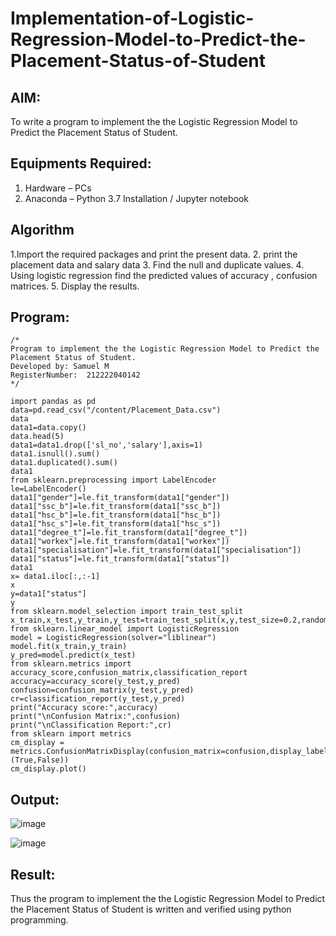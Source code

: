 # Implementation-of-Logistic-Regression-Model-to-Predict-the-Placement-Status-of-Student

## AIM:
To write a program to implement the the Logistic Regression Model to Predict the Placement Status of Student.

## Equipments Required:
1. Hardware – PCs
2. Anaconda – Python 3.7 Installation / Jupyter notebook

## Algorithm
 1.Import the required packages and print the present data.
 2. print the placement data and salary data
 3. Find the null and duplicate values.
 4. Using logistic regression find the predicted values of accuracy , confusion matrices.
 5. Display the results.

## Program:
```
/*
Program to implement the the Logistic Regression Model to Predict the Placement Status of Student.
Developed by: Samuel M
RegisterNumber:  212222040142
*/
```


```
import pandas as pd
data=pd.read_csv("/content/Placement_Data.csv")
data
data1=data.copy()
data.head(5)
data1=data1.drop(['sl_no','salary'],axis=1)
data1.isnull().sum()
data1.duplicated().sum()
data1
from sklearn.preprocessing import LabelEncoder
le=LabelEncoder()
data1["gender"]=le.fit_transform(data1["gender"])
data1["ssc_b"]=le.fit_transform(data1["ssc_b"])
data1["hsc_b"]=le.fit_transform(data1["hsc_b"])
data1["hsc_s"]=le.fit_transform(data1["hsc_s"])
data1["degree_t"]=le.fit_transform(data1["degree_t"])
data1["workex"]=le.fit_transform(data1["workex"])
data1["specialisation"]=le.fit_transform(data1["specialisation"])
data1["status"]=le.fit_transform(data1["status"])
data1
x= data1.iloc[:,:-1]
x
y=data1["status"]
y
from sklearn.model_selection import train_test_split
x_train,x_test,y_train,y_test=train_test_split(x,y,test_size=0.2,random_state=0)
from sklearn.linear_model import LogisticRegression
model = LogisticRegression(solver="liblinear")
model.fit(x_train,y_train)
y_pred=model.predict(x_test)
from sklearn.metrics import accuracy_score,confusion_matrix,classification_report
accuracy=accuracy_score(y_test,y_pred)
confusion=confusion_matrix(y_test,y_pred)
cr=classification_report(y_test,y_pred)
print("Accuracy score:",accuracy)
print("\nConfusion Matrix:",confusion)
print("\nClassification Report:",cr)
from sklearn import metrics
cm_display = metrics.ConfusionMatrixDisplay(confusion_matrix=confusion,display_labels=(True,False))
cm_display.plot()
```




## Output:

![image](https://github.com/AtchayaSundaramoorthy/Implementation-of-Logistic-Regression-Model-to-Predict-the-Placement-Status-of-Student/assets/119393516/5a9db39f-eed8-4b32-b1d3-93f13e555f40)

![image](https://github.com/AtchayaSundaramoorthy/Implementation-of-Logistic-Regression-Model-to-Predict-the-Placement-Status-of-Student/assets/119393516/05858d16-4772-47c4-83fa-7e49a529845c)

## Result:
Thus the program to implement the the Logistic Regression Model to Predict the Placement Status of Student is written and verified using python programming.
